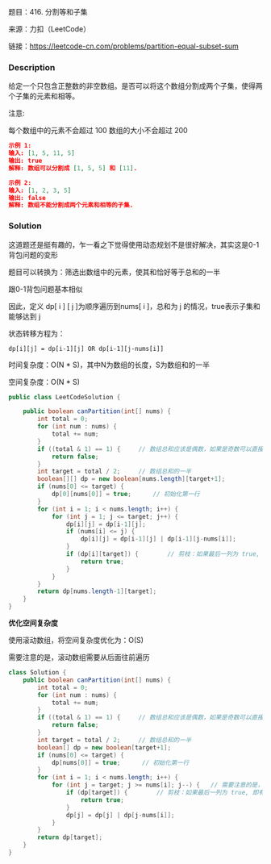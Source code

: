 题目：416. 分割等和子集

来源：力扣（LeetCode） 

链接：https://leetcode-cn.com/problems/partition-equal-subset-sum

### Description

给定一个只包含正整数的非空数组。是否可以将这个数组分割成两个子集，使得两个子集的元素和相等。

注意:

每个数组中的元素不会超过 100
数组的大小不会超过 200

```json
示例 1:
输入: [1, 5, 11, 5]
输出: true
解释: 数组可以分割成 [1, 5, 5] 和 [11].

示例 2:
输入: [1, 2, 3, 5]
输出: false
解释: 数组不能分割成两个元素和相等的子集.
```



### Solution

这道题还是挺有趣的，乍一看之下觉得使用动态规划不是很好解决，其实这是0-1背包问题的变形

题目可以转换为：筛选出数组中的元素，使其和恰好等于总和的一半

跟0-1背包问题基本相似

因此，定义 dp[ i ] [ j ]为顺序遍历到nums[ i ]，总和为 j 的情况，true表示子集和能够达到 j

状态转移方程为：

```
dp[i][j] = dp[i-1][j] OR dp[i-1][j-nums[i]]
```

时间复杂度：O(N * S)，其中N为数组的长度，S为数组和的一半

空间复杂度：O(N * S)

```java
public class LeetCodeSolution {

    public boolean canPartition(int[] nums) {
        int total = 0;
        for (int num : nums) {
            total += num;
        }
        if ((total & 1) == 1) {     // 数组总和应该是偶数，如果是奇数可以直接返回false
            return false;
        }
        int target = total / 2;     // 数组总和的一半
        boolean[][] dp = new boolean[nums.length][target+1];
        if (nums[0] <= target) {
            dp[0][nums[0]] = true;      // 初始化第一行
        }
        for (int i = 1; i < nums.length; i++) {
            for (int j = 1; j <= target; j++) {
                dp[i][j] = dp[i-1][j];     
                if (nums[i] <= j) {
                    dp[i][j] = dp[i-1][j] | dp[i-1][j-nums[i]];
                }
                if (dp[i][target]) {        // 剪枝：如果最后一列为 true, 即有数组和为 target, 那么可以直接返回 true
                    return true;
                }
            }
        }
        return dp[nums.length-1][target];
    }
}
```

**优化空间复杂度**

使用滚动数组，将空间复杂度优化为：O(S)

需要注意的是，滚动数组需要从后面往前遍历

```java
class Solution {
    public boolean canPartition(int[] nums) {
        int total = 0;
        for (int num : nums) {
            total += num;
        }
        if ((total & 1) == 1) {     // 数组总和应该是偶数，如果是奇数可以直接返回false
            return false;
        }
        int target = total / 2;     // 数组总和的一半
        boolean[] dp = new boolean[target+1];
        if (nums[0] <= target) {
            dp[nums[0]] = true;      // 初始化第一行
        }
        for (int i = 1; i < nums.length; i++) {
            for (int j = target; j >= nums[i]; j--) {   // 需要注意的是，滚动数组需要从后面往前遍历
                if (dp[target]) {        // 剪枝：如果最后一列为 true, 即有数组和为 target, 那么可以直接返回 true
                    return true;
                }
                dp[j] = dp[j] | dp[j-nums[i]];
            }
        }
        return dp[target];
    }
}
```


